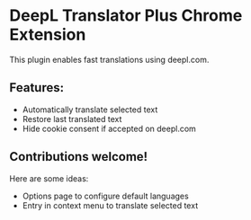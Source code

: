 # DeepL Translator Plus Chrome Extension

This plugin enables fast translations using deepl.com.

## Features:
- Automatically translate selected text
- Restore last translated text
- Hide cookie consent if accepted on deepl.com

## Contributions welcome!

Here are some ideas:
- Options page to configure default languages
- Entry in context menu to translate selected text
